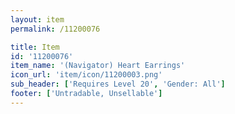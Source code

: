 ```yaml
---
layout: item
permalink: /11200076

title: Item
id: '11200076'
item_name: '(Navigator) Heart Earrings'
icon_url: 'item/icon/11200003.png'
sub_header: ['Requires Level 20', 'Gender: All']
footer: ['Untradable, Unsellable']
---
```

